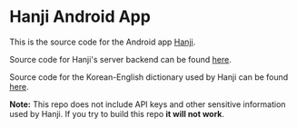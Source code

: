 # Hanji Android App
This is the source code for the Android app [Hanji](https://play.google.com/store/apps/details?id=com.a494studios.koreanconjugator&hl=en).

Source code for Hanji's server backend can be found [here](https://github.com/Ninjaman494/KoreanConjugatorServer).

Source code for the Korean-English dictionary used by Hanji can be found [here](https://github.com/garfieldnate/kengdic).

**Note:** This repo does not include API keys and other sensitive information used by Hanji. If you try to build this repo **it will not work**.
